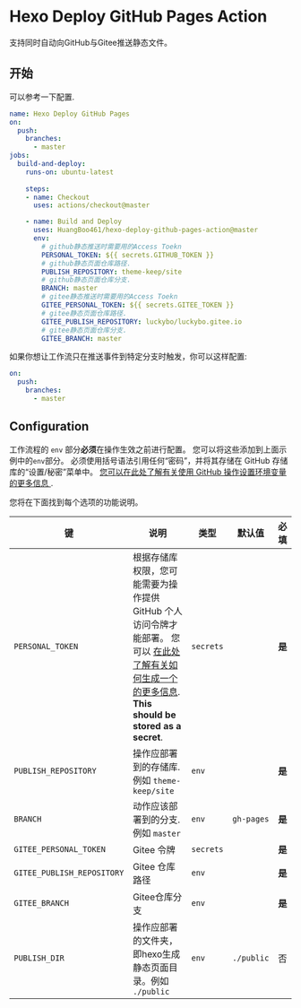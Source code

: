 # Hexo Deploy GitHub Pages Action

支持同时自动向GitHub与Gitee推送静态文件。

## 开始

可以参考一下配置.

```yml
name: Hexo Deploy GitHub Pages
on:
  push:
    branches:
      - master
jobs:
  build-and-deploy:
    runs-on: ubuntu-latest
    
    steps:
    - name: Checkout
      uses: actions/checkout@master

    - name: Build and Deploy
      uses: HuangBoo461/hexo-deploy-github-pages-action@master
      env:
      	# github静态推送时需要用的Access Toekn
        PERSONAL_TOKEN: ${{ secrets.GITHUB_TOKEN }}
        # github静态页面仓库路径.
        PUBLISH_REPOSITORY: theme-keep/site
        # github静态页面仓库分支.
        BRANCH: master
        # gitee静态推送时需要用的Access Toekn
        GITEE_PERSONAL_TOKEN: ${{ secrets.GITEE_TOKEN }}
        # gitee静态页面仓库路径.
        GITEE_PUBLISH_REPOSITORY: luckybo/luckybo.gitee.io
        # gitee静态页面仓库分支.
        GITEE_BRANCH: master
```

如果你想让工作流只在推送事件到特定分支时触发，你可以这样配置: 

```yml
on:
  push:	
    branches:	
      - master
```

## Configuration

工作流程的 `env` 部分**必须**在操作生效之前进行配置。 您可以将这些添加到上面示例中的`env`部分。 必须使用括号语法引用任何“密码”，并将其存储在 GitHub 存储库的“设置/秘密”菜单中。 [您可以在此处了解有关使用 GitHub 操作设置环境变量的更多信息 ](https://help.github.com/en/articles/workflow-syntax-for-github-actions#jobsjob_idstepsenv).

您将在下面找到每个选项的功能说明。

| 键  | 说明 | 类型 | 默认值 | 必填 |
| ------------- | ------------- | ------------- | ------------- | ------------- |
| `PERSONAL_TOKEN`  | 根据存储库权限，您可能需要为操作提供 GitHub 个人访问令牌才能部署。 您可以 [在此处了解有关如何生成一个的更多信息](https://help.github.com/en/articles/creating-a-personal-access-token-for-the-command-line). **This should be stored as a secret**. | `secrets` |  | **是** |
| `PUBLISH_REPOSITORY`  | 操作应部署到的存储库. 例如 `theme-keep/site` | `env` |  | **是** |
| `BRANCH`  | 动作应该部署到的分支. 例如 `master` | `env` | `gh-pages` | **是** |
| `GITEE_PERSONAL_TOKEN` | Gitee 令牌 | `secrets` |  | **是** |
| `GITEE_PUBLISH_REPOSITORY` | Gitee 仓库路径 | `env` |  | **是** |
| `GITEE_BRANCH` | Gitee仓库分支 | `env` |  | **是** |
| `PUBLISH_DIR`  | 操作应部署的文件夹，即hexo生成静态页面目录。例如 `./public` | `env` | `./public` | 否 |

